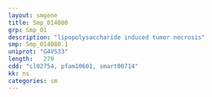 ```yaml
---
layout: smgene
title: Smp_014080
grp: Smp_01
description: "lipopolysaccharide induced tumor necrosis"
smp: Smp_014080.1
uniprot: "G4VS33"
length:   279
cdd: "cl02754, pfam10601, smart00714"
kk: ns
categories: sm
---
```


